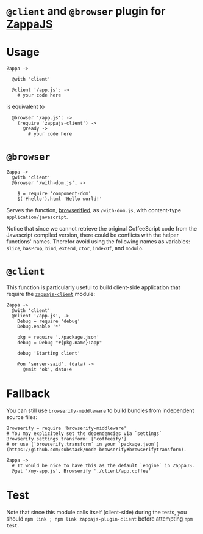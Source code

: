 `@client` and `@browser` plugin for [ZappaJS](https://github.com/zappajs/zappajs)
==============================

Usage
=====

    Zappa ->

      @with 'client'

      @client '/app.js': ->
        # your code here

is equivalent to

      @browser '/app.js': ->
        (require 'zappajs-client') ->
          @ready ->
            # your code here

`@browser`
==========

    Zappa ->
      @with 'client'
      @browser '/with-dom.js', ->

        $ = require 'component-dom'
        $('#hello').html 'Hello world!'

Serves the function, [browserified](http://browserify.org/), as `/with-dom.js`, with content-type `application/javascript`.

Notice that since we cannot retrieve the original CoffeeScript code from the Javascript compiled version, there could be conflicts with the helper functions' names. Therefor avoid using the following names as variables: `slice`, `hasProp`, `bind`, `extend`, `ctor`, `indexOf`, and `modulo`.

`@client`
=========

This function is particularly useful to build client-side application that require the [`zappajs-client`](https://github.com/zappajs/zappajs-client) module:

    Zappa ->
      @with 'client'
      @client '/app.js', ->
        Debug = require 'debug'
        Debug.enable '*'

        pkg = require './package.json'
        debug = Debug "#{pkg.name}:app"

        debug 'Starting client'

        @on 'server-said', (data) ->
          @emit 'ok', data+4

Fallback
========

You can still use [`browserify-middleware`](https://www.npmjs.com/package/browserify-middleware) to build bundles from independent source files:

    Browserify = require 'browserify-middleware'
    # You may explicitely set the dependencies via `settings`
    Browserify.settings transform: ['coffeeify']
    # or use [`browserify.transform` in your `package.json`](https://github.com/substack/node-browserify#browserifytransform).

    Zappa ->
      # It would be nice to have this as the default `engine` in ZappaJS.
      @get '/my-app.js', Browserify './client/app.coffee'

Test
====

Note that since this module calls itself (client-side) during the tests, you should `npm link ; npm link zappajs-plugin-client` before attempting `npm test`.
